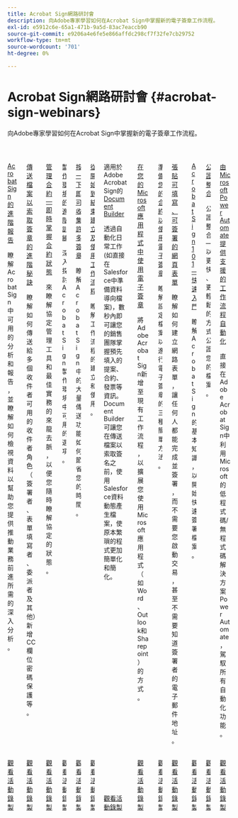 ```yaml
---
title: Acrobat Sign網路研討會
description: 向Adobe專家學習如何在Acrobat Sign中掌握新的電子簽章工作流程。
exl-id: e5912c6e-65a1-471b-9a5d-83ac7eaccb90
source-git-commit: e9206a4e6fe5e866affdc298cf7f32fe7cb29752
workflow-type: tm+mt
source-wordcount: '701'
ht-degree: 0%

---
```


# Acrobat Sign網路研討會 {#acrobat-sign-webinars}

向Adobe專家學習如何在Acrobat Sign中掌握新的電子簽章工作流程。

<!-- CARDS

* https://experienceleague.adobe.com/zh-hant/docs/events/acrobat-sign-webinars/advanced-reporting
* https://experienceleague.adobe.com/zh-hant/docs/events/acrobat-sign-webinars/advanced-sending-documents-signature
* https://experienceleague.adobe.com/zh-hant/docs/events/acrobat-sign-webinars/agreement-status
* https://experienceleague.adobe.com/zh-hant/docs/events/acrobat-sign-webinars/authoring-environment
* https://experienceleague.adobe.com/zh-hant/docs/events/acrobat-sign-webinars/collect-signatures
* https://experienceleague.adobe.com/zh-hant/docs/events/acrobat-sign-webinars/create-use-workflows
* https://experienceleague.adobe.com/zh-hant/docs/events/acrobat-sign-webinars/document-builder
* https://experienceleague.adobe.com/zh-hant/docs/events/acrobat-sign-webinars/e-signature-microsoft
* https://experienceleague.adobe.com/zh-hant/docs/events/acrobat-sign-webinars/e-signature-setup
* https://experienceleague.adobe.com/zh-hant/docs/events/acrobat-sign-webinars/fillable-signable-web-form
* https://experienceleague.adobe.com/zh-hant/docs/events/acrobat-sign-webinars/getting-started
* https://experienceleague.adobe.com/zh-hant/docs/events/acrobat-sign-webinars/notarize
* https://experienceleague.adobe.com/zh-hant/docs/events/acrobat-sign-webinars/workflow-automations

-->
<!-- START CARDS HTML - DO NOT MODIFY BY HAND -->
<div class="columns">
    <div class="column is-half-tablet is-half-desktop is-one-third-widescreen" aria-label="Advanced Reporting for Acrobat Sign">
        <div class="card" style="height: 100%; display: flex; flex-direction: column; height: 100%;">
            <div class="card-image">
                <figure class="image x-is-16by9">
                    <a href="https://experienceleague.adobe.com/zh-hant/docs/events/acrobat-sign-webinars/advanced-reporting" title="Acrobat Sign的進階報告">
                        <img class="is-bordered-r-small" src="https://video.tv.adobe.com/v/3428191/?format=jpeg&nocache=1731453823479" alt="Acrobat Sign的進階報告"
                             style="width: 100%; aspect-ratio: 16 / 9; object-fit: cover; overflow: hidden; display: block; margin: auto;">
                    </a>
                </figure>
            </div>
            <div class="card-content is-padded-small" style="display: flex; flex-direction: column; flex-grow: 1; justify-content: space-between;">
                <div class="top-card-content">
                    <p class="headline is-size-6 has-text-weight-bold">
                        <a href="https://experienceleague.adobe.com/zh-hant/docs/events/acrobat-sign-webinars/advanced-reporting" title="Acrobat Sign的進階報告">Acrobat Sign的進階報告</a>
                    </p>
                    <p class="is-size-6">瞭解Acrobat Sign中可用的分析和報告，並瞭解如何檢視資料以幫助您提供推動業務前進所需的深入分析。</p>
                </div>
                <a href="https://experienceleague.adobe.com/zh-hant/docs/events/acrobat-sign-webinars/advanced-reporting" class="spectrum-Button spectrum-Button--outline spectrum-Button--primary spectrum-Button--sizeM" style="align-self: flex-start; margin-top: 1rem;">
                    <span class="spectrum-Button-label has-no-wrap has-text-weight-bold">觀看活動錄製</span>
                </a>
            </div>
        </div>
    </div>
    <div class="column is-half-tablet is-half-desktop is-one-third-widescreen" aria-label="Advanced Tips for Sending Documents for Signature">
        <div class="card" style="height: 100%; display: flex; flex-direction: column; height: 100%;">
            <div class="card-image">
                <figure class="image x-is-16by9">
                    <a href="https://experienceleague.adobe.com/zh-hant/docs/events/acrobat-sign-webinars/advanced-sending-documents-signature" title="傳送檔案以索取簽名的進階秘訣">
                        <img class="is-bordered-r-small" src="https://video.tv.adobe.com/v/3428186/?format=jpeg&nocache=1731453823460" alt="傳送檔案以索取簽名的進階秘訣"
                             style="width: 100%; aspect-ratio: 16 / 9; object-fit: cover; overflow: hidden; display: block; margin: auto;">
                    </a>
                </figure>
            </div>
            <div class="card-content is-padded-small" style="display: flex; flex-direction: column; flex-grow: 1; justify-content: space-between;">
                <div class="top-card-content">
                    <p class="headline is-size-6 has-text-weight-bold">
                        <a href="https://experienceleague.adobe.com/zh-hant/docs/events/acrobat-sign-webinars/advanced-sending-documents-signature" title="傳送檔案以索取簽名的進階秘訣">傳送檔案以索取簽章的進階秘訣</a>
                    </p>
                    <p class="is-size-6">瞭解如何傳送給多個收件者可用的收件者角色（簽署者、表單填寫者、委派者及其他）新增CC欄位密碼保護等。</p>
                </div>
                <a href="https://experienceleague.adobe.com/zh-hant/docs/events/acrobat-sign-webinars/advanced-sending-documents-signature" class="spectrum-Button spectrum-Button--outline spectrum-Button--primary spectrum-Button--sizeM" style="align-self: flex-start; margin-top: 1rem;">
                    <span class="spectrum-Button-label has-no-wrap has-text-weight-bold">觀看活動錄製</span>
                </a>
            </div>
        </div>
    </div>
    <div class="column is-half-tablet is-half-desktop is-one-third-widescreen" aria-label="Manage Agreements - Get Real-Time Visibility into Agreement Status">
        <div class="card" style="height: 100%; display: flex; flex-direction: column; height: 100%;">
            <div class="card-image">
                <figure class="image x-is-16by9">
                    <a href="https://experienceleague.adobe.com/zh-hant/docs/events/acrobat-sign-webinars/agreement-status" title="管理合約 — 即時掌握合約狀態">
                        <img class="is-bordered-r-small" src="https://video.tv.adobe.com/v/3428190/?format=jpeg&nocache=1731453823516" alt="管理合約 — 即時掌握合約狀態"
                             style="width: 100%; aspect-ratio: 16 / 9; object-fit: cover; overflow: hidden; display: block; margin: auto;">
                    </a>
                </figure>
            </div>
            <div class="card-content is-padded-small" style="display: flex; flex-direction: column; flex-grow: 1; justify-content: space-between;">
                <div class="top-card-content">
                    <p class="headline is-size-6 has-text-weight-bold">
                        <a href="https://experienceleague.adobe.com/zh-hant/docs/events/acrobat-sign-webinars/agreement-status" title="管理合約 — 即時掌握合約狀態">管理合約 — 即時掌握合約狀態</a>
                    </p>
                    <p class="is-size-6">來瞭解協定管理工具和最佳實務的來龍去脈，以便您隨時瞭解協定的狀態。</p>
                </div>
                <a href="https://experienceleague.adobe.com/zh-hant/docs/events/acrobat-sign-webinars/agreement-status" class="spectrum-Button spectrum-Button--outline spectrum-Button--primary spectrum-Button--sizeM" style="align-self: flex-start; margin-top: 1rem;">
                    <span class="spectrum-Button-label has-no-wrap has-text-weight-bold">觀看活動錄製</span>
                </a>
            </div>
        </div>
    </div>
    <div class="column is-half-tablet is-half-desktop is-one-third-widescreen" aria-label="Advanced Training on Authoring Environment">
        <div class="card" style="height: 100%; display: flex; flex-direction: column; height: 100%;">
            <div class="card-image">
                <figure class="image x-is-16by9">
                    <a href="https://experienceleague.adobe.com/zh-hant/docs/events/acrobat-sign-webinars/authoring-environment" title="製作環境的進階訓練">
                        <img class="is-bordered-r-small" src="https://video.tv.adobe.com/v/3428189/?format=jpeg&nocache=1731453823517" alt="製作環境的進階訓練"
                             style="width: 100%; aspect-ratio: 16 / 9; object-fit: cover; overflow: hidden; display: block; margin: auto;">
                    </a>
                </figure>
            </div>
            <div class="card-content is-padded-small" style="display: flex; flex-direction: column; flex-grow: 1; justify-content: space-between;">
                <div class="top-card-content">
                    <p class="headline is-size-6 has-text-weight-bold">
                        <a href="https://experienceleague.adobe.com/zh-hant/docs/events/acrobat-sign-webinars/authoring-environment" title="製作環境的進階訓練">製作環境的進階訓練</a>
                    </p>
                    <p class="is-size-6">深入探討Acrobat Sign製作環境中可用的選項。</p>
                </div>
                <a href="https://experienceleague.adobe.com/zh-hant/docs/events/acrobat-sign-webinars/authoring-environment" class="spectrum-Button spectrum-Button--outline spectrum-Button--primary spectrum-Button--sizeM" style="align-self: flex-start; margin-top: 1rem;">
                    <span class="spectrum-Button-label has-no-wrap has-text-weight-bold">觀看活動錄製</span>
                </a>
            </div>
        </div>
    </div>
    <div class="column is-half-tablet is-half-desktop is-one-third-widescreen" aria-label="Collect Many Signatures with One Click">
        <div class="card" style="height: 100%; display: flex; flex-direction: column; height: 100%;">
            <div class="card-image">
                <figure class="image x-is-16by9">
                    <a href="https://experienceleague.adobe.com/zh-hant/docs/events/acrobat-sign-webinars/collect-signatures" title="按一下即可收集許多簽名">
                        <img class="is-bordered-r-small" src="https://video.tv.adobe.com/v/3428188/?format=jpeg&nocache=1731453823488" alt="按一下即可收集許多簽名"
                             style="width: 100%; aspect-ratio: 16 / 9; object-fit: cover; overflow: hidden; display: block; margin: auto;">
                    </a>
                </figure>
            </div>
            <div class="card-content is-padded-small" style="display: flex; flex-direction: column; flex-grow: 1; justify-content: space-between;">
                <div class="top-card-content">
                    <p class="headline is-size-6 has-text-weight-bold">
                        <a href="https://experienceleague.adobe.com/zh-hant/docs/events/acrobat-sign-webinars/collect-signatures" title="按一下即可收集許多簽名">按一下即可收集許多簽章</a>
                    </p>
                    <p class="is-size-6">瞭解Acrobat Sign中的大量傳送功能如何節省您的時間。</p>
                </div>
                <a href="https://experienceleague.adobe.com/zh-hant/docs/events/acrobat-sign-webinars/collect-signatures" class="spectrum-Button spectrum-Button--outline spectrum-Button--primary spectrum-Button--sizeM" style="align-self: flex-start; margin-top: 1rem;">
                    <span class="spectrum-Button-label has-no-wrap has-text-weight-bold">觀看活動錄製</span>
                </a>
            </div>
        </div>
    </div>
    <div class="column is-half-tablet is-half-desktop is-one-third-widescreen" aria-label="Creating and Using Workflows from Beginning to End">
        <div class="card" style="height: 100%; display: flex; flex-direction: column; height: 100%;">
            <div class="card-image">
                <figure class="image x-is-16by9">
                    <a href="https://experienceleague.adobe.com/zh-hant/docs/events/acrobat-sign-webinars/create-use-workflows" title="從頭到尾建立和使用工作流程">
                        <img class="is-bordered-r-small" src="https://video.tv.adobe.com/v/3428192/?format=jpeg&nocache=1731453823485" alt="從頭到尾建立和使用工作流程"
                             style="width: 100%; aspect-ratio: 16 / 9; object-fit: cover; overflow: hidden; display: block; margin: auto;">
                    </a>
                </figure>
            </div>
            <div class="card-content is-padded-small" style="display: flex; flex-direction: column; flex-grow: 1; justify-content: space-between;">
                <div class="top-card-content">
                    <p class="headline is-size-6 has-text-weight-bold">
                        <a href="https://experienceleague.adobe.com/zh-hant/docs/events/acrobat-sign-webinars/create-use-workflows" title="從頭到尾建立和使用工作流程">從開始到結束建立及使用工作流程</a>
                    </p>
                    <p class="is-size-6">瞭解工作流程的建立和使用。</p>
                </div>
                <a href="https://experienceleague.adobe.com/zh-hant/docs/events/acrobat-sign-webinars/create-use-workflows" class="spectrum-Button spectrum-Button--outline spectrum-Button--primary spectrum-Button--sizeM" style="align-self: flex-start; margin-top: 1rem;">
                    <span class="spectrum-Button-label has-no-wrap has-text-weight-bold">觀看活動錄製</span>
                </a>
            </div>
        </div>
    </div>
    <div class="column is-half-tablet is-half-desktop is-one-third-widescreen" aria-label="Document Builder for Adobe Acrobat Sign">
        <div class="card" style="height: 100%; display: flex; flex-direction: column; height: 100%;">
            <div class="card-image">
                <figure class="image x-is-16by9">
                    <a href="https://experienceleague.adobe.com/zh-hant/docs/events/acrobat-sign-webinars/document-builder" title="適用於Adobe Acrobat Sign的Document Builder">
                        <img class="is-bordered-r-small" src="https://video.tv.adobe.com/v/3428193/?format=jpeg&nocache=1731453823516" alt="適用於Adobe Acrobat Sign的Document Builder"
                             style="width: 100%; aspect-ratio: 16 / 9; object-fit: cover; overflow: hidden; display: block; margin: auto;">
                    </a>
                </figure>
            </div>
            <div class="card-content is-padded-small" style="display: flex; flex-direction: column; flex-grow: 1; justify-content: space-between;">
                <div class="top-card-content">
                    <p class="headline is-size-6 has-text-weight-bold">
                        適用於Adobe Acrobat Sign的<a href="https://experienceleague.adobe.com/zh-hant/docs/events/acrobat-sign-webinars/document-builder" title="適用於Adobe Acrobat Sign的Document Builder">Document Builder</a>
                    </p>
                    <p class="is-size-6">透過自動化日常工作(如直接在Salesforce中準備資料導向檔案)，數秒內即可讓您的銷售團隊掌握預先填入的提案、合約、發票等資訊。 Document Builder可讓您在傳送檔案以索取簽名之前，使用Salesforce資料動態產生檔案，使原本繁瑣的程式更加簡單化和簡化。</p>
                </div>
                <a href="https://experienceleague.adobe.com/zh-hant/docs/events/acrobat-sign-webinars/document-builder" class="spectrum-Button spectrum-Button--outline spectrum-Button--primary spectrum-Button--sizeM" style="align-self: flex-start; margin-top: 1rem;">
                    <span class="spectrum-Button-label has-no-wrap has-text-weight-bold">觀看活動錄製</span>
                </a>
            </div>
        </div>
    </div>
    <div class="column is-half-tablet is-half-desktop is-one-third-widescreen" aria-label="Work with e-signatures in your Microsoft apps">
        <div class="card" style="height: 100%; display: flex; flex-direction: column; height: 100%;">
            <div class="card-image">
                <figure class="image x-is-16by9">
                    <a href="https://experienceleague.adobe.com/zh-hant/docs/events/acrobat-sign-webinars/e-signature-microsoft" title="在Microsoft應用程式中使用電子簽章">
                        <img class="is-bordered-r-small" src="https://video.tv.adobe.com/v/3428185/?format=jpeg&nocache=1731453823517" alt="在Microsoft應用程式中使用電子簽章"
                             style="width: 100%; aspect-ratio: 16 / 9; object-fit: cover; overflow: hidden; display: block; margin: auto;">
                    </a>
                </figure>
            </div>
            <div class="card-content is-padded-small" style="display: flex; flex-direction: column; flex-grow: 1; justify-content: space-between;">
                <div class="top-card-content">
                    <p class="headline is-size-6 has-text-weight-bold">
                        <a href="https://experienceleague.adobe.com/zh-hant/docs/events/acrobat-sign-webinars/e-signature-microsoft" title="在Microsoft應用程式中使用電子簽章">在您的Microsoft應用程式中使用電子簽章</a>
                    </p>
                    <p class="is-size-6">將Adobe Acrobat Sign新增至現有工作流程，以擴展您使用Microsoft應用程式（如Word、Outlook和Sharepoint）的方式。</p>
                </div>
                <a href="https://experienceleague.adobe.com/zh-hant/docs/events/acrobat-sign-webinars/e-signature-microsoft" class="spectrum-Button spectrum-Button--outline spectrum-Button--primary spectrum-Button--sizeM" style="align-self: flex-start; margin-top: 1rem;">
                    <span class="spectrum-Button-label has-no-wrap has-text-weight-bold">觀看活動錄製</span>
                </a>
            </div>
        </div>
    </div>
    <div class="column is-half-tablet is-half-desktop is-one-third-widescreen" aria-label="Prepare Your Agreements for e-signature">
        <div class="card" style="height: 100%; display: flex; flex-direction: column; height: 100%;">
            <div class="card-image">
                <figure class="image x-is-16by9">
                    <a href="https://experienceleague.adobe.com/zh-hant/docs/events/acrobat-sign-webinars/e-signature-setup" title="準備您的合約以進行電子簽章">
                        <img class="is-bordered-r-small" src="https://video.tv.adobe.com/v/3428184/?format=jpeg&nocache=1731453823483" alt="準備您的合約以進行電子簽章"
                             style="width: 100%; aspect-ratio: 16 / 9; object-fit: cover; overflow: hidden; display: block; margin: auto;">
                    </a>
                </figure>
            </div>
            <div class="card-content is-padded-small" style="display: flex; flex-direction: column; flex-grow: 1; justify-content: space-between;">
                <div class="top-card-content">
                    <p class="headline is-size-6 has-text-weight-bold">
                        <a href="https://experienceleague.adobe.com/zh-hant/docs/events/acrobat-sign-webinars/e-signature-setup" title="準備您的合約以進行電子簽章">準備您的合約以使用電子簽章</a>
                    </p>
                    <p class="is-size-6">瞭解設定檔案以進行電子簽章的三種簡單方法。</p>
                </div>
                <a href="https://experienceleague.adobe.com/zh-hant/docs/events/acrobat-sign-webinars/e-signature-setup" class="spectrum-Button spectrum-Button--outline spectrum-Button--primary spectrum-Button--sizeM" style="align-self: flex-start; margin-top: 1rem;">
                    <span class="spectrum-Button-label has-no-wrap has-text-weight-bold">觀看活動錄製</span>
                </a>
            </div>
        </div>
    </div>
    <div class="column is-half-tablet is-half-desktop is-one-third-widescreen" aria-label="Post a Fillable, Signable Web Form">
        <div class="card" style="height: 100%; display: flex; flex-direction: column; height: 100%;">
            <div class="card-image">
                <figure class="image x-is-16by9">
                    <a href="https://experienceleague.adobe.com/zh-hant/docs/events/acrobat-sign-webinars/fillable-signable-web-form" title="張貼可填寫、可簽署的網頁表單">
                        <img class="is-bordered-r-small" src="https://video.tv.adobe.com/v/3428187/?format=jpeg&nocache=1731453823488" alt="張貼可填寫、可簽署的網頁表單"
                             style="width: 100%; aspect-ratio: 16 / 9; object-fit: cover; overflow: hidden; display: block; margin: auto;">
                    </a>
                </figure>
            </div>
            <div class="card-content is-padded-small" style="display: flex; flex-direction: column; flex-grow: 1; justify-content: space-between;">
                <div class="top-card-content">
                    <p class="headline is-size-6 has-text-weight-bold">
                        <a href="https://experienceleague.adobe.com/zh-hant/docs/events/acrobat-sign-webinars/fillable-signable-web-form" title="張貼可填寫、可簽署的網頁表單">張貼可填寫、可簽署的網頁表單</a>
                    </p>
                    <p class="is-size-6">瞭解如何建立網路表單，讓任何人都能完成並簽署，而不需要您啟動交易，甚至不需要知道簽署者的電子郵件地址。</p>
                </div>
                <a href="https://experienceleague.adobe.com/zh-hant/docs/events/acrobat-sign-webinars/fillable-signable-web-form" class="spectrum-Button spectrum-Button--outline spectrum-Button--primary spectrum-Button--sizeM" style="align-self: flex-start; margin-top: 1rem;">
                    <span class="spectrum-Button-label has-no-wrap has-text-weight-bold">觀看活動錄製</span>
                </a>
            </div>
        </div>
    </div>
    <div class="column is-half-tablet is-half-desktop is-one-third-widescreen" aria-label="Acrobat Sign 101 - Getting Started">
        <div class="card" style="height: 100%; display: flex; flex-direction: column; height: 100%;">
            <div class="card-image">
                <figure class="image x-is-16by9">
                    <a href="https://experienceleague.adobe.com/zh-hant/docs/events/acrobat-sign-webinars/getting-started" title="Acrobat Sign 101 — 快速入門">
                        <img class="is-bordered-r-small" src="https://video.tv.adobe.com/v/3428183/?format=jpeg&nocache=1731453823457" alt="Acrobat Sign 101 — 快速入門"
                             style="width: 100%; aspect-ratio: 16 / 9; object-fit: cover; overflow: hidden; display: block; margin: auto;">
                    </a>
                </figure>
            </div>
            <div class="card-content is-padded-small" style="display: flex; flex-direction: column; flex-grow: 1; justify-content: space-between;">
                <div class="top-card-content">
                    <p class="headline is-size-6 has-text-weight-bold">
                        <a href="https://experienceleague.adobe.com/zh-hant/docs/events/acrobat-sign-webinars/getting-started" title="Acrobat Sign 101 — 快速入門">Acrobat Sign 101 — 快速入門</a>
                    </p>
                    <p class="is-size-6">瞭解Acrobat Sign的基本知識，以開始快速簽署檔案。</p>
                </div>
                <a href="https://experienceleague.adobe.com/zh-hant/docs/events/acrobat-sign-webinars/getting-started" class="spectrum-Button spectrum-Button--outline spectrum-Button--primary spectrum-Button--sizeM" style="align-self: flex-start; margin-top: 1rem;">
                    <span class="spectrum-Button-label has-no-wrap has-text-weight-bold">觀看活動錄製</span>
                </a>
            </div>
        </div>
    </div>
    <div class="column is-half-tablet is-half-desktop is-one-third-widescreen" aria-label="Notarize Integration">
        <div class="card" style="height: 100%; display: flex; flex-direction: column; height: 100%;">
            <div class="card-image">
                <figure class="image x-is-16by9">
                    <a href="https://experienceleague.adobe.com/zh-hant/docs/events/acrobat-sign-webinars/notarize" title="公證整合">
                        <img class="is-bordered-r-small" src="https://video.tv.adobe.com/v/3428195/?format=jpeg&nocache=1731453823489" alt="公證整合"
                             style="width: 100%; aspect-ratio: 16 / 9; object-fit: cover; overflow: hidden; display: block; margin: auto;">
                    </a>
                </figure>
            </div>
            <div class="card-content is-padded-small" style="display: flex; flex-direction: column; flex-grow: 1; justify-content: space-between;">
                <div class="top-card-content">
                    <p class="headline is-size-6 has-text-weight-bold">
                        <a href="https://experienceleague.adobe.com/zh-hant/docs/events/acrobat-sign-webinars/notarize" title="公證整合">公證整合</a>
                    </p>
                    <p class="is-size-6">公證整合 — 以更快、更輕鬆的方式公證您的檔案。</p>
                </div>
                <a href="https://experienceleague.adobe.com/zh-hant/docs/events/acrobat-sign-webinars/notarize" class="spectrum-Button spectrum-Button--outline spectrum-Button--primary spectrum-Button--sizeM" style="align-self: flex-start; margin-top: 1rem;">
                    <span class="spectrum-Button-label has-no-wrap has-text-weight-bold">觀看活動錄製</span>
                </a>
            </div>
        </div>
    </div>
    <div class="column is-half-tablet is-half-desktop is-one-third-widescreen" aria-label="Workflow Automations Powered by Microsoft Power Automate">
        <div class="card" style="height: 100%; display: flex; flex-direction: column; height: 100%;">
            <div class="card-image">
                <figure class="image x-is-16by9">
                    <a href="https://experienceleague.adobe.com/zh-hant/docs/events/acrobat-sign-webinars/workflow-automations" title="由Microsoft Power Automate支援的工作流程自動化">
                        <img class="is-bordered-r-small" src="https://video.tv.adobe.com/v/3428194/?format=jpeg&nocache=1731453823611" alt="由Microsoft Power Automate支援的工作流程自動化"
                             style="width: 100%; aspect-ratio: 16 / 9; object-fit: cover; overflow: hidden; display: block; margin: auto;">
                    </a>
                </figure>
            </div>
            <div class="card-content is-padded-small" style="display: flex; flex-direction: column; flex-grow: 1; justify-content: space-between;">
                <div class="top-card-content">
                    <p class="headline is-size-6 has-text-weight-bold">
                        <a href="https://experienceleague.adobe.com/zh-hant/docs/events/acrobat-sign-webinars/workflow-automations" title="由Microsoft Power Automate支援的工作流程自動化">由Microsoft Power Automate提供支援的工作流程自動化</a>
                    </p>
                    <p class="is-size-6">直接在Adobe Acrobat Sign中利用Microsoft的低程式碼/無程式碼解決方案Power Automate，駕馭所有自動化功能。</p>
                </div>
                <a href="https://experienceleague.adobe.com/zh-hant/docs/events/acrobat-sign-webinars/workflow-automations" class="spectrum-Button spectrum-Button--outline spectrum-Button--primary spectrum-Button--sizeM" style="align-self: flex-start; margin-top: 1rem;">
                    <span class="spectrum-Button-label has-no-wrap has-text-weight-bold">觀看活動錄製</span>
                </a>
            </div>
        </div>
    </div>
</div>
<!-- END CARDS HTML - DO NOT MODIFY BY HAND -->
